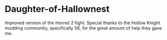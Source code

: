 # Daughter-of-Hallownest
Improved version of the Hornet 2 fight. 
Special thanks to the Hollow Knight modding community, specifically 56, for the great amount of help they gave me.
